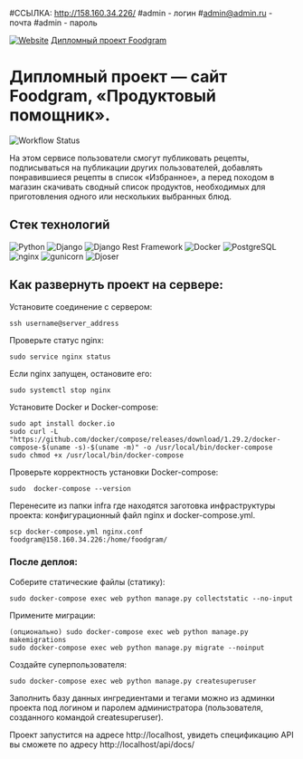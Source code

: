 #ССЫЛКА: http://158.160.34.226/
#admin - логин 
#admin@admin.ru - почта 
#admin - пароль 

[![Website](https://img.shields.io/website?url=http%3A%2F%2F158.160.34.226)](http://158.160.34.226) [Дипломный проект Foodgram](http://158.160.34.226/ "Foodgram Продуктовый помощник") 
# Дипломный проект — сайт Foodgram, «Продуктовый помощник».
![Workflow Status](https://github.com/YuraKvaskov/foodgram-project-react/actions/workflows/foodgram.yml/badge.svg)

На этом сервисе пользователи смогут публиковать рецепты, подписываться на публикации других пользователей, добавлять понравившиеся рецепты в список «Избранное», а перед походом в магазин скачивать сводный список продуктов, необходимых для приготовления одного или нескольких выбранных блюд.

## Стек технологий

<img src="https://img.shields.io/badge/Python-3.x-blue?logo=python&logoColor=white" alt="Python"> <img src="https://img.shields.io/badge/Django-3.x-green?logo=django&logoColor=white" alt="Django"> <img src="https://img.shields.io/badge/Django%20Rest%20Framework-3.x-green?logo=django&logoColor=white" alt="Django Rest Framework"> <img src="https://img.shields.io/badge/Docker-latest-blue?logo=docker&logoColor=white" alt="Docker"> <img src="https://img.shields.io/badge/PostgreSQL-latest-blue?logo=postgresql&logoColor=white" alt="PostgreSQL"> <img src="https://img.shields.io/badge/nginx-latest-green?logo=nginx&logoColor=white" alt="nginx"> <img src="https://img.shields.io/badge/gunicorn-latest-blue?logo=gunicorn&logoColor=white" alt="gunicorn"> <img src="https://img.shields.io/badge/Djoser-2.x-green?logo=django&logoColor=white" alt="Djoser">


## Как развернуть проект на сервере:

Установите соединение с сервером:

```
ssh username@server_address
```
Проверьте статус nginx:

```
sudo service nginx status
```
Если nginx запущен, остановите его:

```
sudo systemctl stop nginx
```
Установите Docker и Docker-compose:

```
sudo apt install docker.io
sudo curl -L "https://github.com/docker/compose/releases/download/1.29.2/docker-compose-$(uname -s)-$(uname -m)" -o /usr/local/bin/docker-compose
sudo chmod +x /usr/local/bin/docker-compose
```
Проверьте корректность установки Docker-compose:

```
sudo  docker-compose --version
```
Перенесите из папки infra где находятся заготовка инфраструктуры проекта: конфигурационный файл nginx и docker-compose.yml.
```
scp docker-compose.yml nginx.conf foodgram@158.160.34.226:/home/foodgram/
```
### После деплоя:
Соберите статические файлы (статику):

```
sudo docker-compose exec web python manage.py collectstatic --no-input
```
Примените миграции:

```
(опционально) sudo docker-compose exec web python manage.py makemigrations
sudo docker-compose exec web python manage.py migrate --noinput
```
Создайте суперпользователя:

```
sudo docker-compose exec web python manage.py createsuperuser
```
Заполнить базу данных ингредиентами и тегами можно из админки проекта под логином и паролем администратора (пользователя, созданного командой createsuperuser).  

Проект запустится на адресе http://localhost, увидеть спецификацию API вы сможете по адресу http://localhost/api/docs/

